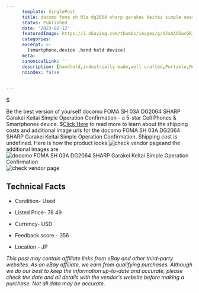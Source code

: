 ```yaml
---
      template: SinglePost
      title: docomo foma sh 03a dg2064 sharp garakei keitai simple operation confirmation
      status: Published
      date: '2023-02-12'
      featuredImage: https://i.ebayimg.com/thumbs/images/g/bJsAAOSwcGRj6I8E/s-l225.jpg
      categories: 
      excerpt: >-
        [smartphone,device ,hand held device]
      meta:
      canonicalLink: ''
      description: [handheld,industrially made,well crafted,Portable,Mobile,Compact,Convenient,Lightweight,Maneuverable,Man-portable,Miniature,Carriable,Hand-held,Light,Holdable,Transportable,Mobile device,Pocket-sized,On-the-go,Wireless,Cordless,Compact size,Convenient size, smartphone,device ,hand held device]
      noindex: false
      
        
---
```

$

Be the best version of yourself docomo FOMA SH 03A DG2064 SHARP Garakei Keitai Simple Operation Confirmation - a 5-star Cell Phones & Smartphones device.
$[Click Here](https://www.ebay.com/itm/304802341624?hash=item46f7a2a2f8%3Ag%3AbJsAAOSwcGRj6I8E&mkevt=1&mkcid=1&mkrid=711-53200-19255-0&campid=%253CePNCampaignId%253E&customid=%253CreferenceId%253E&toolid=10049) to read more to learn about the shipping costs and additional image urls for the docomo FOMA SH 03A DG2064 SHARP Garakei Keitai Simple Operation Confirmation. Shipping cost is undefined. Here is how the product looks ![check vendor page](https://i.ebayimg.com/thumbs/images/g/bJsAAOSwcGRj6I8E/s-l225.jpg)and the additional images are![docomo FOMA SH 03A DG2064 SHARP Garakei Keitai Simple Operation Confirmation](https://i.ebayimg.com/images/g/bJsAAOSwcGRj6I8E/s-l1200.jpg)![check vendor page](https://origin-galleryplus.ebayimg.com/ws/web/304802341624_2_0_1/225x225.jpg,https://origin-galleryplus.ebayimg.com/ws/web/304802341624_3_0_1/225x225.jpg,https://origin-galleryplus.ebayimg.com/ws/web/304802341624_4_0_1/225x225.jpg,https://origin-galleryplus.ebayimg.com/ws/web/304802341624_5_0_1/225x225.jpg,https://origin-galleryplus.ebayimg.com/ws/web/304802341624_6_0_1/225x225.jpg)



 ## Technical Facts 



     
      

 - Condition- Used 


      

 - Listed Price- 78.49 


      

 - Currency- USD 


      

 - Feedback score - 356 


      

 - Location - JP 


      
      

 *_This post may contain affiliate links from eBay and other third-party websites. As an eBay affiliate, we earn from qualifying purchases. Although we do our best to keep the information up-to-date and accurate, please check the date and all details with the vendor's website before making a purchase. Not all data may be accurate._*






